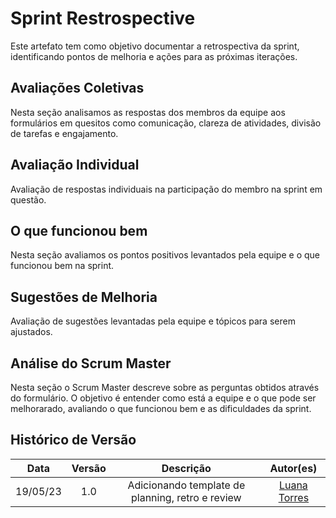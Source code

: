 # Sprint Restrospective

Este artefato tem como objetivo documentar a retrospectiva da sprint, identificando pontos de melhoria e ações para as próximas iterações.

## Avaliações Coletivas
Nesta seção analisamos as respostas dos membros da equipe aos formulários em quesitos como comunicação, clareza de atividades, divisão de tarefas e engajamento.

## Avaliação Individual
Avaliação de respostas individuais na participação do membro na sprint em questão.

## O que funcionou bem

Nesta seção avaliamos os pontos positivos levantados pela equipe e o que funcionou bem na sprint.

## Sugestões de Melhoria

Avaliação de sugestões levantadas pela equipe e tópicos para serem ajustados.

## Análise do Scrum Master
Nesta seção o Scrum Master descreve sobre as perguntas obtidos através do formulário.
O objetivo é entender como está a equipe e o que pode ser melhorarado, avaliando o que funcionou bem e as dificuldades da sprint.


## Histórico de Versão
| Data | Versão | Descrição | Autor(es)|
|:----:|:------:|:---------:|:--------:|
| 19/05/23 | 1.0 | Adicionando template de planning, retro e review | [Luana Torres](https://github.com/luanatorress)|